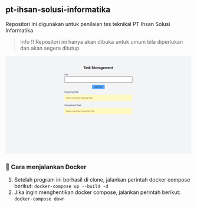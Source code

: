 ## pt-ihsan-solusi-informatika
Repositori ini digunakan untuk penilaian tes teknikal PT Ihsan Solusi Informatika

> Info !!
> Repositori ini hanya akan dibuka untuk umum bila diperlukan dan akan segera ditutup.

![Todo List System](./frontend/public/img/todo-list-system.PNG)

### 🚀 Cara menjalankan Docker

1. Setelah program ini berhasil di clone, jalankan perintah docker compose berikut: `docker-compose up --build -d`
2. Jika ingin menghentikan docker compose, jalankan perintah berikut: `docker-compose down`